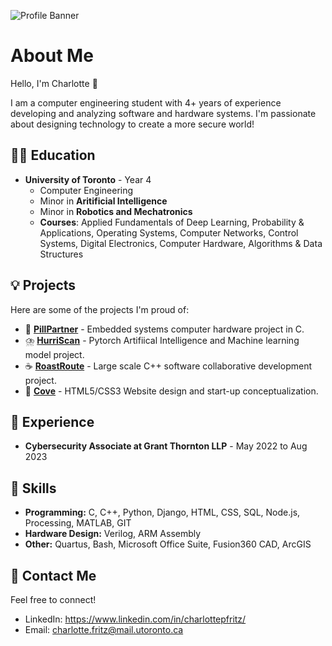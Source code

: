 ![Profile Banner](https://github.com/charlottepfritz/charlottepfritz/assets/133656144/9c70667f-f396-4750-8f40-35136afcaf9c)

# About Me

Hello, I'm Charlotte 🩵

I am a computer engineering student with 4+ years of experience developing and analyzing software and hardware systems. I'm passionate about designing technology to create a more secure world!

## 👩‍🎓 Education

- **University of Toronto** - Year 4
  - Computer Engineering
  - Minor in **Aritificial Intelligence**
  - Minor in **Robotics and Mechatronics**
  - **Courses**: Applied Fundamentals of Deep Learning, Probability & Applications, Operating Systems, Computer Networks, Control Systems, Digital Electronics, Computer Hardware, Algorithms & Data Structures
 
## 💡 Projects

Here are some of the projects I'm proud of:
- 💊 [**PillPartner**](https://github.com/charlottepfritz/PillPartner) - Embedded systems computer hardware project in C.
- ⛈️ [**HurriScan**](https://github.com/macaroonforu/HurriScan/tree/main) - Pytorch Artifiical Intelligence and Machine learning model project.
- ☕ [**RoastRoute**](https://github.com/ambroseling/RoastRoute-GIS) - Large scale C++ software collaborative development project.
- 🐚 [**Cove**](https://main--cove-serenity-in-storytime.netlify.app) - HTML5/CSS3 Website design and start-up conceptualization.

## 🌟 Experience

- **Cybersecurity Associate at Grant Thornton LLP** - May 2022 to Aug 2023


## 🌱 Skills

- **Programming:** C, C++, Python, Django, HTML, CSS, SQL, Node.js, Processing, MATLAB, GIT 
- **Hardware Design:** Verilog, ARM Assembly
- **Other:** Quartus, Bash, Microsoft Office Suite, Fusion360 CAD, ArcGIS

## 💬 Contact Me

Feel free to connect!

- LinkedIn: https://www.linkedin.com/in/charlottepfritz/
- Email: charlotte.fritz@mail.utoronto.ca

